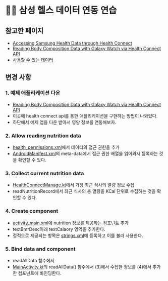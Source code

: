 # 🏃‍♀️ 삼성 헬스 데이터 연동 연습
## 참고한 페이지
- [Accessing Samsung Health Data through Health Connect](https://developer.samsung.com/health/blog/en-us/2022/12/21/accessing-samsung-health-data-through-health-connect)
- [Reading Body Composition Data with Galaxy Watch via Health Connect API](https://developer.samsung.com/health/blog/en-us/2022/12/21/reading-body-composition-data-with-galaxy-watch-via-health-connect-api)
- [사용할 수 있는 데이터](https://developer.android.com/reference/androidx/health/connect/client/records/Record)

## 변경 사항
### 1. 예제 애플리케이션 다운

- [Reading Body Composition Data with Galaxy Watch via Health Connect API](https://developer.samsung.com/health/blog/en-us/2022/12/21/reading-body-composition-data-with-galaxy-watch-via-health-connect-api)
- 이곳에 health connect api를 통한 애플리케이션을 구현하는 방법이 나와있다.
- 하단에서 예제 앱을 다운 받아서 영양 정보를 연동해보자.

### 2. Allow reading nutrition data

- [health_permissions.xml](https://github.com/develop-hani/android-health-data/blob/main/app/src/main/res/values/health_permissions.xml)에서 데이터의 접근 권한을 추가
- [AndroidManifest.xml](https://github.com/develop-hani/android-health-data/blob/main/app/src/main/AndroidManifest.xml)의 meta-data에서 접근 권한 배열을 읽어와서 등록하는 것을 확인할 수 있다.

### 3. Collect current nutrition data

- [HealthConnectManage.kt](https://github.com/develop-hani/android-health-data/blob/main/app/src/main/java/com/samsung/android/biaviewer/HealthConnectManager.kt)에서 가장 최근 식사의 열량 정보 수집
- readNutritionRecord에서 최근 식사의 총 열량을 KCal 단위로 수집하는 것을 확인할 수 있다.

### 4. Create component

- [activity_main.xml](https://github.com/develop-hani/android-health-data/blob/main/app/src/main/res/layout/activity_main.xml)에 nutrition 정보를 제공하는 컴포넌트 추가
- textBmrDesc아래 textCalaory 영역을 추가한다.
- 정적으로 제공되는 항목은 [strings.xml](https://github.com/develop-hani/android-health-data/blob/main/app/src/main/res/values/strings.xml)에 등록하고 이를 불러 사용한다.

### 5. Bind data and component

- readAllData 함수에서
- [MainActivity.kt](https://github.com/develop-hani/android-health-data/blob/main/app/src/main/java/com/samsung/android/biaviewer/MainActivity.kt)의 readAllData() 함수에서 (3)에서 수집한 정보를 (4)에서 추가한 컴포넌트에 바인딩한다.